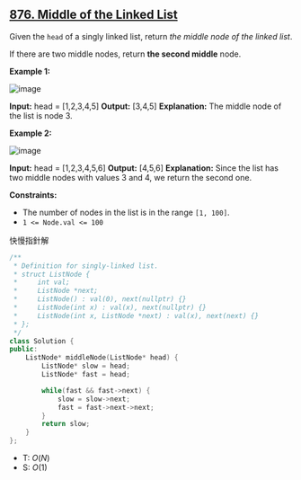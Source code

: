 ## [876\. Middle of the Linked List](https://leetcode.com/problems/middle-of-the-linked-list/)

Given the `head` of a singly linked list, return _the middle node of the linked list_.

If there are two middle nodes, return **the second middle** node.

**Example 1:**

![image](https://assets.leetcode.com/uploads/2021/07/23/lc-midlist1.jpg)

**Input:** head = \[1,2,3,4,5\]
**Output:** \[3,4,5\]
**Explanation:** The middle node of the list is node 3.

**Example 2:**

![image](https://assets.leetcode.com/uploads/2021/07/23/lc-midlist2.jpg)

**Input:** head = \[1,2,3,4,5,6\]
**Output:** \[4,5,6\]
**Explanation:** Since the list has two middle nodes with values 3 and 4, we return the second one.

**Constraints:**

- The number of nodes in the list is in the range `[1, 100]`.
- `1 <= Node.val <= 100`

快慢指針解

```cpp
/**
 * Definition for singly-linked list.
 * struct ListNode {
 *     int val;
 *     ListNode *next;
 *     ListNode() : val(0), next(nullptr) {}
 *     ListNode(int x) : val(x), next(nullptr) {}
 *     ListNode(int x, ListNode *next) : val(x), next(next) {}
 * };
 */
class Solution {
public:
    ListNode* middleNode(ListNode* head) {
        ListNode* slow = head;
        ListNode* fast = head;

        while(fast && fast->next) {
            slow = slow->next;
            fast = fast->next->next;
        }
        return slow;
    }
};
```


- T: $O(N)$
- S: $O(1)$


